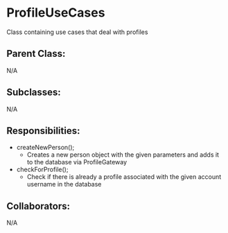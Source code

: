 # ProfileUseCases
Class containing use cases that deal with profiles

## Parent Class:
N/A

## Subclasses:
N/A

## Responsibilities:
- createNewPerson();
	- Creates a new person object with the given parameters and adds it to the database via ProfileGateway
- checkForProfile();
	- Check if there is already a profile associated with the given account username in the database

## Collaborators:
N/A